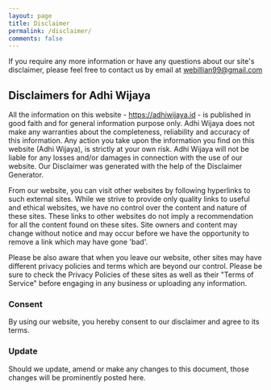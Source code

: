 ```yaml
---
layout: page
title: Disclaimer
permalink: /disclaimer/
comments: false
---
```


If you require any more information or have any questions about our site's disclaimer, please feel free to contact us by email at webillian99@gmail.com

## Disclaimers for Adhi Wijaya
All the information on this website - https://adhiwijaya.id - is published in good faith and for general information purpose only. Adhi Wijaya does not make any warranties about the completeness, reliability and accuracy of this information. Any action you take upon the information you find on this website (Adhi Wijaya), is strictly at your own risk. Adhi Wijaya will not be liable for any losses and/or damages in connection with the use of our website. Our Disclaimer was generated with the help of the Disclaimer Generator.

From our website, you can visit other websites by following hyperlinks to such external sites. While we strive to provide only quality links to useful and ethical websites, we have no control over the content and nature of these sites. These links to other websites do not imply a recommendation for all the content found on these sites. Site owners and content may change without notice and may occur before we have the opportunity to remove a link which may have gone 'bad'.

Please be also aware that when you leave our website, other sites may have different privacy policies and terms which are beyond our control. Please be sure to check the Privacy Policies of these sites as well as their "Terms of Service" before engaging in any business or uploading any information.

### Consent
By using our website, you hereby consent to our disclaimer and agree to its terms.

### Update
Should we update, amend or make any changes to this document, those changes will be prominently posted here.